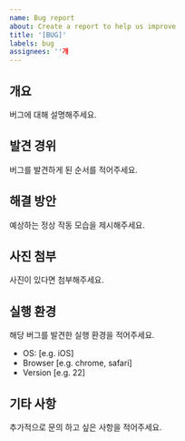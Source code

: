 ```yaml
---
name: Bug report
about: Create a report to help us improve
title: '[BUG]'
labels: bug
assignees: ''개
---
```

## 개요

버그에 대해 설명해주세요.

## 발견 경위

버그를 발견하게 된 순서를 적어주세요.

## 해결 방안

예상하는 정상 작동 모습을 제시해주세요.

## 사진 첨부

사진이 있다면 첨부해주세요.

## 실행 환경

해당 버그를 발견한 실행 환경을 적어주세요.

- OS: [e.g. iOS]
- Browser [e.g. chrome, safari]
- Version [e.g. 22]

## 기타 사항

추가적으로 문의 하고 싶은 사항을 적어주세요.
